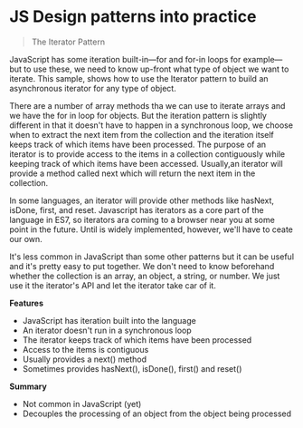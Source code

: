 # JS Design patterns into practice

> The Iterator Pattern

JavaScript has some iteration built-in—for and for-in loops for example—but to use these, we need to know up-front what type of object we want to iterate. This sample, shows how to use the Iterator pattern to build an asynchronous iterator for any type of object.

There are a number of array methods tha we can use to iterate arrays and we have the for in loop for objects. But the iteration pattern is slightly different in that it doesn't have to happen in a synchronous loop, we choose when to extract the next item from the collection and the iteration itself keeps track of which items have been processed. The purpose of an iterator is to provide access to the items in a collection contiguously while keeping track of which items have been accessed. Usually,an iterator will provide a method called next which will return the next item in the collection. 

In some languages, an iterator will provide other methods like hasNext, isDone, first, and reset. Javascript has iterators as a core part of the language in ES7, so iterators ara coming to a browser near you at some point in the future. Until is widely implemented, however, we'll have to ceate our own.

It's less common in JavaScript than some other patterns but it can be useful and it's pretty easy to put together.
We don't need to know beforehand whether the collection is an array, an object, a string, or number. We just use it the iterator's API and let the iterator take car of it.

**Features**

* JavaScript has iteration built into the language
* An iterator doesn't run in a synchronous loop
* The iterator keeps track of which items have been processed
* Access to the items is contiguous
* Usually provides a next() method
* Sometimes provides hasNext(), isDone(), first() and reset()


**Summary**

* Not common in JavaScript (yet)
* Decouples the processing of an object from the object being processed
